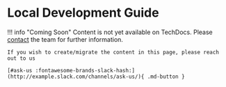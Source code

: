 # Local Development Guide

!!! info "Coming Soon"
    Content is not yet available on TechDocs. Please [contact](index.md#support) the team for further information.
    
    If you wish to create/migrate the content in this page, please reach out to us

    [#ask-us :fontawesome-brands-slack-hash:](http://example.slack.com/channels/ask-us/){ .md-button }

<!-- This section should cover all the prerequisites and steps a new joiner will need to complete, in order to run and develop on their local machine. -->

<!-- Include all the information, permissions to tools or additional software needed before a new joiner can start developing. If the list of prerequisites gets too long, you should split it into subsections.

## Prerequisites

E.g.
* Request accesses 
* Complete the course on
* Make sure you have Ruby Version 3.x installed.
* ...   -->

<!-- This section should include everything a new joiner needs before they can get started, i.e. project-specific access, software installations, cloning the GitLab repository, best practices etc.

## Getting Started

E.g.
* Make sure you have access to this Jira board <link>.
* Always create a new GitLab branch before making changes.
* It's good to checkout master at the start of the day and pull all the latest changes.
* Install [brew](https://brew.sh/)
* Install `node@14`
    ```
    brew install node@14
    ```
* ... -->

<!-- Include information like the additional configurations to your machine, admin accesses, how to connect or set up editors, etc.

## Setting up Your Local Environment

E.g.  
* Clone the GitLab repository to your machine.
* Create a new branch and pull the latest changes from master.
* Edit the xxx.json and xxx.yaml files.
* Install mkdocs to run and preview changes on your machine.
* ... -->
